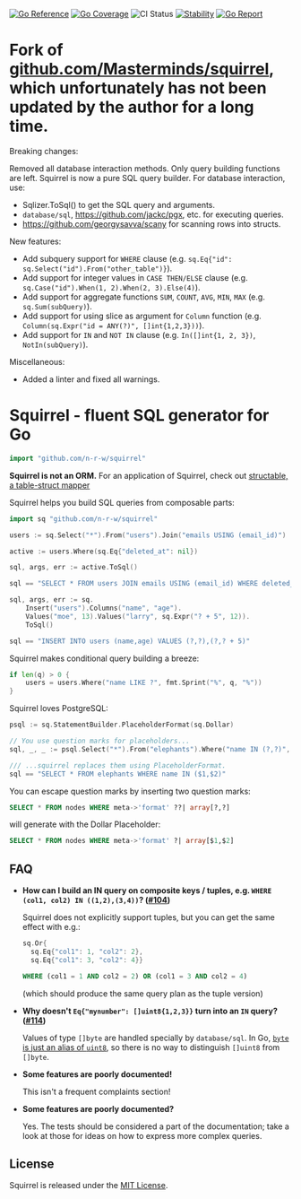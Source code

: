 [![Go Reference](https://pkg.go.dev/badge/github.com/n-r-w/squirrel.svg)](https://pkg.go.dev/github.com/n-r-w/squirrel)
[![Go Coverage](https://github.com/n-r-w/squirrel/wiki/coverage.svg)](https://raw.githack.com/wiki/n-r-w/squirrel/coverage.html)
![CI Status](https://github.com/n-r-w/squirrel/actions/workflows/go.yml/badge.svg)
[![Stability](http://badges.github.io/stability-badges/dist/stable.svg)](http://github.com/badges/stability-badges)
[![Go Report](https://goreportcard.com/badge/github.com/n-r-w/squirrel)](https://goreportcard.com/badge/github.com/n-r-w/squirrel)

# Fork of [github.com/Masterminds/squirrel](https://github.com/Masterminds/squirrel), which unfortunately has not been updated by the author for a long time.

Breaking changes:

Removed all database interaction methods. Only query building functions are left. Squirrel is now a pure SQL query builder. For database interaction, use:

- Sqlizer.ToSql() to get the SQL query and arguments.
- `database/sql`, <https://github.com/jackc/pgx>, etc. for executing queries.
- <https://github.com/georgysavva/scany> for scanning rows into structs.

New features:

- Add subquery support for `WHERE` clause (e.g. `sq.Eq{"id": sq.Select("id").From("other_table")}`).
- Add support for integer values in `CASE THEN/ELSE` clause (e.g. `sq.Case("id").When(1, 2).When(2, 3).Else(4)`).
- Add support for aggregate functions `SUM`, `COUNT`, `AVG`, `MIN`, `MAX` (e.g. `sq.Sum(subQuery)`).
- Add support for using slice as argument for `Column` function (e.g. `Column(sq.Expr("id = ANY(?)", []int{1,2,3}))`).
- Add support for `IN` and `NOT IN` clause (e.g. `In([]int{1, 2, 3})`, `NotIn(subQuery)`).

Miscellaneous:

- Added a linter and fixed all warnings.

# Squirrel - fluent SQL generator for Go

```go
import "github.com/n-r-w/squirrel"
```

**Squirrel is not an ORM.** For an application of Squirrel, check out
[structable, a table-struct mapper](https://github.com/Masterminds/structable)

Squirrel helps you build SQL queries from composable parts:

```go
import sq "github.com/n-r-w/squirrel"

users := sq.Select("*").From("users").Join("emails USING (email_id)")

active := users.Where(sq.Eq{"deleted_at": nil})

sql, args, err := active.ToSql()

sql == "SELECT * FROM users JOIN emails USING (email_id) WHERE deleted_at IS NULL"
```

```go
sql, args, err := sq.
    Insert("users").Columns("name", "age").
    Values("moe", 13).Values("larry", sq.Expr("? + 5", 12)).
    ToSql()

sql == "INSERT INTO users (name,age) VALUES (?,?),(?,? + 5)"
```

Squirrel makes conditional query building a breeze:

```go
if len(q) > 0 {
    users = users.Where("name LIKE ?", fmt.Sprint("%", q, "%"))
}
```

Squirrel loves PostgreSQL:

```go
psql := sq.StatementBuilder.PlaceholderFormat(sq.Dollar)

// You use question marks for placeholders...
sql, _, _ := psql.Select("*").From("elephants").Where("name IN (?,?)", "Dumbo", "Verna").ToSql()

/// ...squirrel replaces them using PlaceholderFormat.
sql == "SELECT * FROM elephants WHERE name IN ($1,$2)"
```

You can escape question marks by inserting two question marks:

```sql
SELECT * FROM nodes WHERE meta->'format' ??| array[?,?]
```

will generate with the Dollar Placeholder:

```sql
SELECT * FROM nodes WHERE meta->'format' ?| array[$1,$2]
```

## FAQ

- **How can I build an IN query on composite keys / tuples, e.g. `WHERE (col1, col2) IN ((1,2),(3,4))`? ([#104](https://github.com/n-r-w/squirrel/issues/104))**

    Squirrel does not explicitly support tuples, but you can get the same effect with e.g.:

    ```go
    sq.Or{
      sq.Eq{"col1": 1, "col2": 2},
      sq.Eq{"col1": 3, "col2": 4}}
    ```

    ```sql
    WHERE (col1 = 1 AND col2 = 2) OR (col1 = 3 AND col2 = 4)
    ```

    (which should produce the same query plan as the tuple version)

- **Why doesn't `Eq{"mynumber": []uint8{1,2,3}}` turn into an `IN` query? ([#114](https://github.com/n-r-w/squirrel/issues/114))**

    Values of type `[]byte` are handled specially by `database/sql`. In Go, [`byte` is just an alias of `uint8`](https://golang.org/pkg/builtin/#byte), so there is no way to distinguish `[]uint8` from `[]byte`.

- **Some features are poorly documented!**

    This isn't a frequent complaints section!

- **Some features are poorly documented?**

    Yes. The tests should be considered a part of the documentation; take a look at those for ideas on how to express more complex queries.

## License

Squirrel is released under the
[MIT License](http://www.opensource.org/licenses/MIT).
